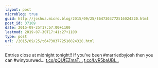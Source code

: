 ```yaml
---
layout: post
microblog: true
guid: http://joshua.micro.blog/2015/09/25/t647303772516024320.html
post_id: 37109
date: 2015-09-25T17:57:00+1100
lastmod: 2019-07-30T17:41:27+1100
type: post
url: /2015/09/25/t647303772516024320.html
---
```

Entries close at midnight tonight!! If you've been #marriedbyjosh then you can #winyourwed… [t.co/pQUfEZmaT...](http://t.co/pQUfEZmaTY) [t.co/LvR5baUBI...](http://t.co/LvR5baUBI4)
